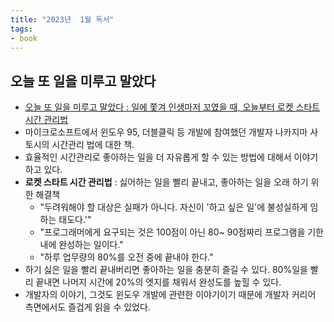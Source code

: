 ```yaml
---
title: "2023년  1월 독서"
tags:
- book
---
```


## 오늘 또 일을 미루고 말았다
- [오늘 또 일을 미루고 말았다 : 일에 쫓겨 인생마저 꼬였을 때, 오늘부터 로켓 스타트 시간 관리법](http://www.yes24.com/Product/Goods/45094325)
- 마이크로소프트에서 윈도우 95, 더블클릭 등 개발에 참여했던 개발자 나카지마 사토시의 시간관리 법에 대한 책.
- 효율적인 시간관리로 좋아하는 일을 더 자유롭게 할 수 있는 방법에 대해서 이야기 하고 있다. 
- **로켓 스타트 시간 관리법** : 싫어하는 일을 빨리 끝내고, 좋아하는 일을 오래 하기 위한 해결책 
	- "두려워해야 할 대상은 실패가 아니다. 자신이 '하고 싶은 일'에 불성실하게 임하는 태도다.'" 
	- "프로그래머에게 요구되는 것은 100점이 아닌 80~ 90점짜리 프로그램을 기한 내에 완성하는 일이다."
	- "하루 업무량의 80%를 오전 중에 끝내야 한다."
- 하기 싫은 일을 빨리 끝내버리면 좋아하는 일을 충분히 즐길 수 있다. 80%일을 빨리 끝내면 나머지 시간에 20%의 엣지를 채워서 완성도를 높힐 수 있다.
- 개발자의 이야기, 그것도 윈도우 개발에 관련한 이야기이기 때문에 개발자 커리어 측면에서도 즐겁게 읽을 수 있었다.